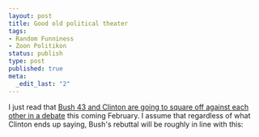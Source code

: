 ```yaml
--- 
layout: post
title: Good old political theater
tags: 
- Random Funniness
- Zoon Politikon
status: publish
type: post
published: true
meta: 
  _edit_last: "2"
---
```

I just read that <a href="http://politicalwire.com/archives/2009/11/03/clinton_vs_bush.html">Bush 43 and Clinton are going to square off against each other in a debate</a> this coming February. I assume that regardless of what Clinton ends up saying, Bush's rebuttal will be roughly in line with this:

<object width="425" height="344"><param name="movie" value="http://www.youtube.com/v/lpDnqZsCUyA&hl=en&fs=1&"></param><param name="allowFullScreen" value="true"></param><param name="allowscriptaccess" value="always"></param><embed src="http://www.youtube.com/v/lpDnqZsCUyA&hl=en&fs=1&" type="application/x-shockwave-flash" allowscriptaccess="always" allowfullscreen="true" width="425" height="344"></embed></object>
